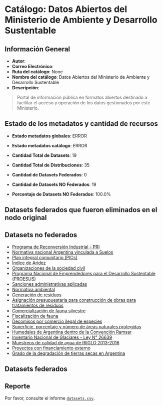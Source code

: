 
# Catálogo: Datos Abiertos del Ministerio de Ambiente y Desarrollo Sustentable

## Información General

- **Autor**: 
- **Correo Electrónico**: 
- **Ruta del catálogo**: None
- **Nombre del catálogo**: Datos Abiertos del Ministerio de Ambiente y Desarrollo Sustentable
- **Descripción**:

> Portal de información pública en formatos abiertos destinado a facilitar el acceso y operación de los datos gestionados por este Ministerio.

## Estado de los metadatos y cantidad de recursos

- **Estado metadatos globales**: ERROR
- **Estado metadatos catálogo**: ERROR
- **Cantidad Total de Datasets**: 19
- **Cantidad Total de Distribuciones**: 35

- **Cantidad de Datasets Federados**: 0
- **Cantidad de Datasets NO Federados**: 19
- **Porcentaje de Datasets NO Federados**: 100.0%

## Datasets federados que fueron eliminados en el nodo original



## Datasets no federados

- [Programa de Reconversión Industrial - PRI](http://datos.ambiente.gob.ar/dataset/programa-de-reconversion-industrial-pri)
- [Normativa nacional Argentina vinculada a Suelos](http://ambiente.gob.ar/suelos)
- [Plan integral comunitario (PICs)](http://datos.ambiente.gob.ar/dataset/plan-integral-comunitario-pics)
- [Índice de Aridez](www.desertificacion.gob.ar)
- [Organizaciones de la sociedad civil](http://datos.ambiente.gob.ar/dataset/organizaciones-de-la-sociedad-civil)
- [Programa Nacional de Emprendedores para el Desarrollo Sustentable (PROESUS)](https://proesus.ambiente.gob.ar/)
- [Sanciones administrativas aplicadas](http://datos.ambiente.gob.ar/dataset/sanciones-administrativas-aplicadas)
- [Normativa ambiental](http://datos.ambiente.gob.ar/dataset/normativa-ambiental)
- [Generación de residuos](http://observatoriorsu.ambiente.gob.ar)
- [Asignación presupuestaria para construcción de obras para tratamientos de residuos](http://observatoriorsu.ambiente.gob.ar)
- [Comercialización de fauna silvestre](http://datos.ambiente.gob.ar/dataset/comercializacion-de-fauna-silvestre)
- [Fiscalización de fauna](http://datos.ambiente.gob.ar/dataset/fiscalizacion-de-fauna)
- [Decomisos por comercio ilegal de especies](http://datos.ambiente.gob.ar/dataset/decomisos-por-comercio-ilegal-de-especies)
- [Superficie, porcentaje y número de áreas naturales protegidas](http://datos.ambiente.gob.ar/dataset/superficie-porcentaje-y-numero-de-areas-naturales-protegidas)
- [Humedales de Argentina dentro de la Convención Ramsar](http://datos.ambiente.gob.ar/dataset/humedales-de-argentina-dentro-de-la-convencion-ramsar)
- [Inventario Nacional de Glaciares - Ley N° 26639](www.glaciaresargentinos.gob.ar)
- [Muestreos de calidad de agua de RIIGLO 2013-2016](http://calidaddeagua.ambiente.gob.ar)
- [Proyectos con financiamiento externo](http://datos.ambiente.gob.ar/dataset/proyectos-con-financiamiento-externo)
- [Grado de la degradación de tierras secas en Argentina](www.desertificacion.gob.ar)

## Datasets federados



## Reporte

Por favor, consulte el informe [`datasets.csv`](datasets.csv).
